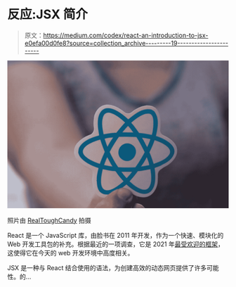 # 反应:JSX 简介

> 原文：<https://medium.com/codex/react-an-introduction-to-jsx-e0efa00d0fe8?source=collection_archive---------19----------------------->

![](img/27b4f15e2968ba6c1eb2be380cee1be8.png)

照片由 [RealToughCandy](https://www.pexels.com/photo/love-people-woman-heart-11035471/) 拍摄

React 是一个 JavaScript 库，由脸书在 2011 年开发，作为一个快速、模块化的 Web 开发工具包的补充。根据最近的一项调查，它是 2021 年[最受欢迎的框架](https://www.statista.com/statistics/1124699/worldwide-developer-survey-most-used-frameworks-web/)，这使得它在今天的 web 开发环境中高度相关。

JSX 是一种与 React 结合使用的语法，为创建高效的动态网页提供了许多可能性。的…